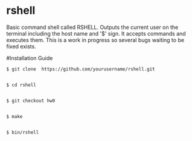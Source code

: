 # rshell
Basic command shell called RSHELL. Outputs the current user on the terminal including the host name and '$' sign. It accepts commands and executes them. This is a work in progress so several bugs waiting to be fixed exists.


#Installation Guide
```
$ git clone  https://github.com/yourusername/rshell.git


$ cd rshell


$ git checkout hw0


$ make


$ bin/rshell
```
